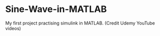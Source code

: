 # Sine-Wave-in-MATLAB
My first project practising simulink in MATLAB. (Credit Udemy YouTube videos)
